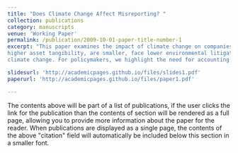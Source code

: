 ```yaml
---
title: "Does Climate Change Affect Misreporting? "
collection: publications
category: manuscripts
venue: 'Working Paper'
permalink: /publication/2009-10-01-paper-title-number-1
excerpt: "This paper examines the impact of climate change on companies' misreporting behaviour. We find that companies with higher levels of climate change exposure are more likely to misreport their financial statements. We employ the fraud triangle to explore potential mechanisms underlying this behaviour. Climate change provides opportunities for misreporting, as it can significantly reduce accounting comparability due to the need for professional judgment in accounting treatments related to climate change, especially since Generally Accepted Accounting Principles (GAAP) do not explicitly address climate-related issues. Through the pressure channel, companies facing greater climate exposure experience higher cash flow shortfalls, reduced revenue-generating capabilities, and increased insolvency risks, which might compel management to engage in misreporting to appease stakeholders, secure financing, or meet market expectations. This result is more pronounced in firms that possess 
higher asset tangibility, are smaller, face lower environmental litigation risks, issue fewer equity instruments in a given year, have high market leverage and are headquartered in regions where people have low climate change belief. Our research is the first study that shows the link between corporate misreporting behaviour and 
climate change. For policymakers, we highlight the need for accounting standard-setters to incorporate explicit guidelines on climate-related issues, underscoring a significant gap in current GAAP regulations."

slidesurl: 'http://academicpages.github.io/files/slides1.pdf'
paperurl: 'http://academicpages.github.io/files/paper1.pdf'

---
```


The contents above will be part of a list of publications, if the user clicks the link for the publication than the contents of section will be rendered as a full page, allowing you to provide more information about the paper for the reader. When publications are displayed as a single page, the contents of the above "citation" field will automatically be included below this section in a smaller font.
